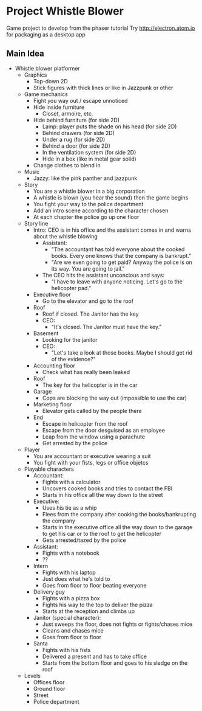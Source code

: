 Project Whistle Blower
======================

Game project to develop from the phaser tutorial
Try http://electron.atom.io for packaging as a desktop app

Main Idea
---------
* Whistle blower platformer
	* Graphics
		* Top-down 2D
		* Stick figures with thick lines or like in Jazzpunk or other
	* Game mechanics
		* Fight you way out / escape unnoticed
		* Hide inside furniture
			* Closet, armoire, etc.
		* Hide behind furniture (for side 2D)
			* Lamp: player puts the shade on his head (for side 2D)
			* Behind drawers (for side 2D)
			* Under a rug (for side 2D)
			* Behind a door (for side 2D)
			* In the ventilation system (for side 2D)
			* Hide in a box (like in metal gear solid)
		* Change clothes to blend in
	* Music
		* Jazzy: like the pink panther and jazzpunk
	* Story	
		* You are a whistle blower in a big corporation
		* A whistle is blown (you hear the sound) then the game begins
		* You fight your way to the police department
		* Add an intro scene according to the character chosen
		* At each chapter the police go up one floor
	* Story line
		* Intro: CEO is in his office and the assistant comes in and warns about the whistle blowing
			* Assistant: 
				* "The accountant has told everyone about the cooked books. Every one knows that the company is bankrupt." 
				* "Are we even going to get paid? Anyway the police is on its way. You are going to jail."
			* The CEO hits the assistant unconcious and says:
				* "I have to leave with anyone noticing. Let's go to the helicopter pad."
		* Executive floor
			* Go to the elevator and go to the roof
		* Roof
			* Roof if closed. The Janitor has the key
			* CEO:
				* "It's closed. The Janitor must have the key."
		* Basement
			* Looking for the janitor
			* CEO:
				* "Let's take a look at those books. Maybe I should get rid of the evidence?"
		* Accounting floor
			* Check what has really been leaked
		* Roof
			* The key for the helicopter is in the car
		* Garage
			* Cops are blocking the way out (impossible to use the car)
		* Marketing floor
			* Elevator gets called by the people there
		* End
			* Escape in helicopter from the roof
			* Escape from the door desguised as an employee
			* Leap from the window using a parachute
			* Get arrested by the police 
	* Player
		* You are accountant or executive wearing a suit
		* You fight with your fists, legs or office objetcs
	* Playable characters
		* Accountant: 
			* Fights with a calculator 
			* Uncovers cooked books and tries to contact the FBI
			* Starts in his office all the way down to the street
		* Executive: 
			* Uses his tie as a whip
			* Flees from the company after cooking the books/bankrupting the company
			* Starts in the executive office all the way down to the garage to get his car or to the roof to get the helicopter
			* Gets arrested/tazed by the police
		* Assistant: 
			* Fights with a notebook
			* ??
		* Intern
			* Fights with his laptop
			* Just does what he's told to
			* Goes from floor to floor beating everyone
		* Delivery guy
			* Fights with a pizza box
			* Fights his way to the top to deliver the pizza
			* Starts at the reception and climbs up
		* Janitor (special character): 
			* Just sweeps the floor, does not fights or fights/chases mice
			* Cleans and chases mice
			* Goes from floor to floor
		* Santa
			* Fights with his fists
			* Delivered a present and has to take office
			* Starts from the bottom floor and goes to his sledge on the roof
	* Levels
		* Offices floor
		* Ground floor
		* Street
		* Police department
